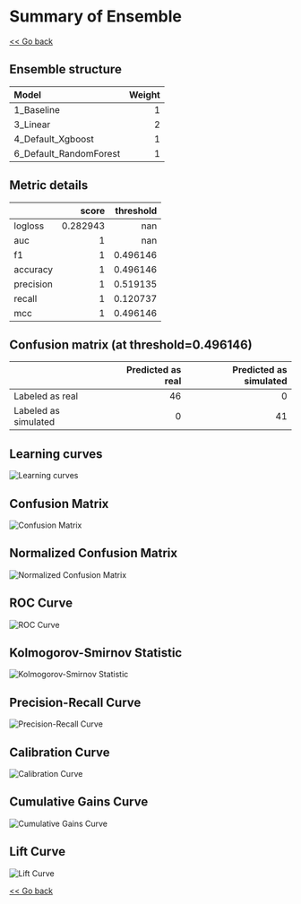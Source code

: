 # Summary of Ensemble

[<< Go back](../README.md)


## Ensemble structure
| Model                  |   Weight |
|:-----------------------|---------:|
| 1_Baseline             |        1 |
| 3_Linear               |        2 |
| 4_Default_Xgboost      |        1 |
| 6_Default_RandomForest |        1 |

## Metric details
|           |    score |   threshold |
|:----------|---------:|------------:|
| logloss   | 0.282943 |  nan        |
| auc       | 1        |  nan        |
| f1        | 1        |    0.496146 |
| accuracy  | 1        |    0.496146 |
| precision | 1        |    0.519135 |
| recall    | 1        |    0.120737 |
| mcc       | 1        |    0.496146 |


## Confusion matrix (at threshold=0.496146)
|                      |   Predicted as real |   Predicted as simulated |
|:---------------------|--------------------:|-------------------------:|
| Labeled as real      |                  46 |                        0 |
| Labeled as simulated |                   0 |                       41 |

## Learning curves
![Learning curves](learning_curves.png)
## Confusion Matrix

![Confusion Matrix](confusion_matrix.png)


## Normalized Confusion Matrix

![Normalized Confusion Matrix](confusion_matrix_normalized.png)


## ROC Curve

![ROC Curve](roc_curve.png)


## Kolmogorov-Smirnov Statistic

![Kolmogorov-Smirnov Statistic](ks_statistic.png)


## Precision-Recall Curve

![Precision-Recall Curve](precision_recall_curve.png)


## Calibration Curve

![Calibration Curve](calibration_curve_curve.png)


## Cumulative Gains Curve

![Cumulative Gains Curve](cumulative_gains_curve.png)


## Lift Curve

![Lift Curve](lift_curve.png)



[<< Go back](../README.md)

